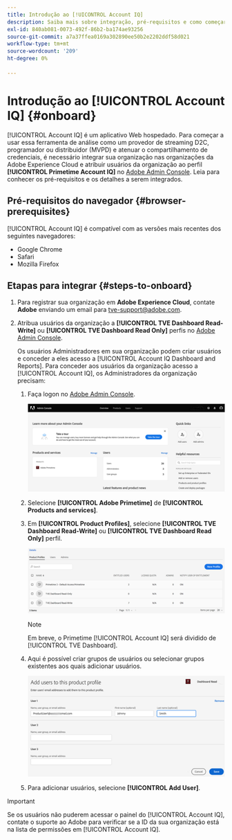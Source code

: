 ```yaml
---
title: Introdução ao [!UICONTROL Account IQ]
description: Saiba mais sobre integração, pré-requisitos e como começar a usar o [!UICONTROL Account IQ].
exl-id: 840ab081-0073-492f-86b2-ba174ae93256
source-git-commit: a7a37ffea0169a302890ee50b2e2202ddf58d021
workflow-type: tm+mt
source-wordcount: '209'
ht-degree: 0%

---
```


# Introdução ao [!UICONTROL Account IQ] {#onboard}

[!UICONTROL Account IQ] é um aplicativo Web hospedado. Para começar a usar essa ferramenta de análise como um provedor de streaming D2C, programador ou distribuidor (MVPD) e atenuar o compartilhamento de credenciais, é necessário integrar sua organização nas organizações da Adobe Experience Cloud e atribuir usuários da organização ao perfil **[!UICONTROL Primetime Account IQ]** no [Adobe Admin Console](https://adminconsole.adobe.com/). Leia para conhecer os pré-requisitos e os detalhes a serem integrados.

## Pré-requisitos do navegador {#browser-prerequisites}

[!UICONTROL Account IQ] é compatível com as versões mais recentes dos seguintes navegadores:

* Google Chrome
* Safari
* Mozilla Firefox

## Etapas para integrar {#steps-to-onboard}

1. Para registrar sua organização em **Adobe Experience Cloud**, contate **Adobe** enviando um email para tve-support@adobe.com.

1. Atribua usuários da organização a **[!UICONTROL TVE Dashboard Read-Write]** ou **[!UICONTROL TVE Dashboard Read Only]** perfis no [Adobe Admin Console](https://adminconsole.adobe.com/).

   Os usuários Administradores em sua organização podem criar usuários e conceder a eles acesso a [!UICONTROL Account IQ Dashboard and Reports]. Para conceder aos usuários da organização acesso a [!UICONTROL Account IQ], os Administradores da organização precisam:

   1. Faça logon no [Adobe Admin Console](https://adminconsole.adobe.com/).


      ![](assets/admin-console.png)

   1. Selecione **[!UICONTROL Adobe Primetime]** de **[!UICONTROL Products and services]**.

   1. Em **[!UICONTROL Product Profiles]**, selecione **[!UICONTROL TVE Dashboard Read-Write]** ou **[!UICONTROL TVE Dashboard Read Only]** perfil.

      ![](assets/product-profiles.png)

      >[!NOTE]
      >
      >Em breve, o Primetime [!UICONTROL Account IQ] será dividido de [!UICONTROL TVE Dashboard].

   1. Aqui é possível criar grupos de usuários ou selecionar grupos existentes aos quais adicionar usuários.

      ![](assets/add-users-2profile.png)

   1. Para adicionar usuários, selecione **[!UICONTROL Add User]**.

>[!IMPORTANT]
>
>Se os usuários não puderem acessar o painel do [!UICONTROL Account IQ], contate o suporte ao Adobe para verificar se a ID da sua organização está na lista de permissões em [!UICONTROL Account IQ].
